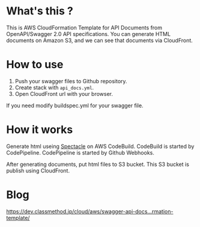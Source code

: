 # What's this ?

This is AWS CloudFormation Template for API Documents from OpenAPI/Swagger 2.0 API specifications.
You can generate HTML documents on Amazon S3, and we can see that documents via CloudFront.

# How to use

1. Push your swagger files to Github repository.
2. Create stack with `api_docs.yml`.
3. Open CloudFront url with your browser.

If you need modify buildspec.yml for your swagger file.

# How it works

Generate html useing [Spectacle](https://github.com/sourcey/spectacle) on AWS CodeBuild.
CodeBuild is started by CodePipeline.
CodePipeline is started by Github Webhooks.

After generating documents, put html files to S3 bucket.
This S3 bucket is publish using CloudFront.

# Blog
https://dev.classmethod.jp/cloud/aws/swagger-api-docs…rmation-template/ ‎
